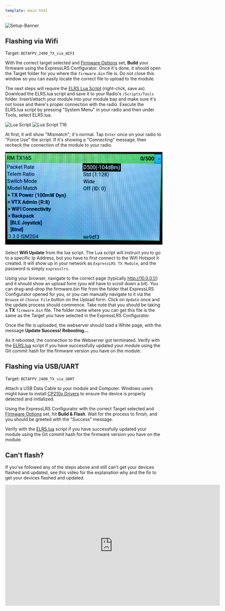 ```yaml
---
template: main.html
---
```


![Setup-Banner](https://raw.githubusercontent.com/ExpressLRS/ExpressLRS-hardware/master/img/quick-start.png)

## Flashing via Wifi

Target: `BETAFPV_2400_TX_via_WIFI`

With the correct target selected and [Firmware Options](../../quick-start/firmware-options) set, **Build** your firmware using the ExpressLRS Configurator. Once it's done, it should open the Target folder for you where the `firmware.bin` file is. Do not close this window so you can easily locate the correct file to upload to the module.

The next steps will require the [ELRS Lua Script](https://github.com/ExpressLRS/ExpressLRS/blob/master/src/lua/ELRS.lua?raw=true) (right-click, save as). Download the ELRS.lua script and save it to your Radio's `/Scripts/Tools` folder. Insert/attach your module into your module bay and make sure it's not loose and there's proper connection with the radio. Execute the ELRS.lua script by pressing "System Menu" in your radio and then under Tools, select ELRS.lua.

![Lua Script](https://github.com/ExpressLRS/ExpressLRS-Hardware/raw/master/img/wiki-from-discord/lua1.jpeg)
![Lua Script T16](https://github.com/ExpressLRS/ExpressLRS-Hardware/raw/master/img/wiki-from-discord/lua2)

At first, it will show "Mismatch"; it's normal. Tap `Enter` once on your radio to "Force Use" the script. If it's showing a "Connecting" message, then recheck the connection of the module to your radio.

![Lua3](../assets/images/lua3.jpg)

Select **Wifi Update** from the lua script. The Lua script will instruct you to go to a specific Ip Address, but you have to first connect to the Wifi Hotspot it created. It will show up in your network as `ExpressLRS TX Module`, and the password is simply `expresslrs`.

Using your browser, navigate to the correct page (typically http://10.0.0.1/) and it should show an upload form (you will have to scroll down a bit). You can drag-and-drop the firmware.bin file from the folder that ExpressLRS Configurator opened for you, or you can manually navigate to it via the `Browse` or `Choose File` button on the Upload form. Click on `Update` once and the update process should commence. Take note that you should be taking a **TX** `firmware.bin` file. The folder name where you can get this file is the same as the Target you have selected in the ExpressLRS Configurator.

Once the file is uploaded, the webserver should load a White page, with the message **Update Success! Rebooting...**

As it rebooted, the connection to the Webserver got terminated. Verify with the [ELRS.lua](../../quick-start/tx-prep/#troubleshooting-lua-script) script if you have successfully updated your module using the Git commit hash for the firmware version you have on the module.

## Flashing via USB/UART

Target: `BETAFPV_2400_TX_via_UART`

Attach a USB Data Cable to your module and Computer. Windows users might have to install [CP210x Drivers](https://www.silabs.com/developers/usb-to-uart-bridge-vcp-drivers) to ensure the device is properly detected and initialized.

Using the ExpressLRS Configurator with the correct Target selected and [Firmware Options](../../quick-start/firmware-options) set, hit **Build & Flash**. Wait for the process to finish, and you should be greeted with the "Success" message.

Verify with the [ELRS.lua](../../quick-start/tx-prep/#troubleshooting-lua-script) script if you have successfully updated your module using the Git commit hash for the firmware version you have on the module.

## Can't flash?

If you've followed any of the steps above and still can't get your devices flashed and updated, see this video for the explanation why and the fix to get your devices flashed and updated.

<iframe width="688" height="387" src="https://www.youtube.com/embed/Pt5rMp7Zs8s" title="YouTube video player" frameborder="0" allow="accelerometer; autoplay; clipboard-write; encrypted-media; gyroscope; picture-in-picture" allowfullscreen></iframe>